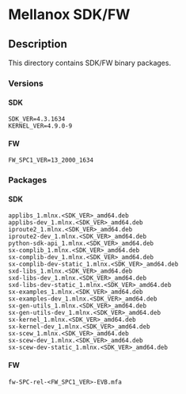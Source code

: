 # Mellanox SDK/FW

## Description

This directory contains SDK/FW binary packages.

### Versions

#### SDK
```
SDK_VER=4.3.1634
KERNEL_VER=4.9.0-9
```

#### FW
```
FW_SPC1_VER=13_2000_1634
```

### Packages

#### SDK
```
applibs_1.mlnx.<SDK_VER>_amd64.deb
applibs-dev_1.mlnx.<SDK_VER>_amd64.deb
iproute2_1.mlnx.<SDK_VER>_amd64.deb
iproute2-dev_1.mlnx.<SDK_VER>_amd64.deb
python-sdk-api_1.mlnx.<SDK_VER>_amd64.deb
sx-complib_1.mlnx.<SDK_VER>_amd64.deb
sx-complib-dev_1.mlnx.<SDK_VER>_amd64.deb
sx-complib-dev-static_1.mlnx.<SDK_VER>_amd64.deb
sxd-libs_1.mlnx.<SDK_VER>_amd64.deb
sxd-libs-dev_1.mlnx.<SDK_VER>_amd64.deb
sxd-libs-dev-static_1.mlnx.<SDK_VER>_amd64.deb
sx-examples_1.mlnx.<SDK_VER>_amd64.deb
sx-examples-dev_1.mlnx.<SDK_VER>_amd64.deb
sx-gen-utils_1.mlnx.<SDK_VER>_amd64.deb
sx-gen-utils-dev_1.mlnx.<SDK_VER>_amd64.deb
sx-kernel_1.mlnx.<SDK_VER>_amd64.deb
sx-kernel-dev_1.mlnx.<SDK_VER>_amd64.deb
sx-scew_1.mlnx.<SDK_VER>_amd64.deb
sx-scew-dev_1.mlnx.<SDK_VER>_amd64.deb
sx-scew-dev-static_1.mlnx.<SDK_VER>_amd64.deb
```

#### FW
```
fw-SPC-rel-<FW_SPC1_VER>-EVB.mfa
```
